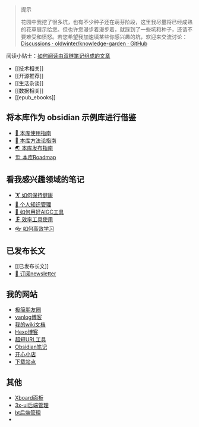>   
> 提示
> 
> 花园中我挖了很多坑，也有不少种子还在萌芽阶段，这里我尽量将已经成熟的花草展示给您。但也许您漫步着漫步着，就踩到了一些坑和种子，还请不要难受和愤怒。若您希望我加速填某些你感兴趣的坑，欢迎来交流讨论：[Discussions · oldwinter/knowledge-garden · GitHub](https://github.com/oldwinter/knowledge-garden/discussions)

阅读小贴士：[如何阅读由双链笔记组成的文章](https://garden.oldwinter.top/%F0%9F%A7%B0-%E6%9C%AC%E5%BA%93%E6%8C%87%E5%8D%97/Tutorials/%E5%A6%82%E4%BD%95%E9%98%85%E8%AF%BB%E7%94%B1%E5%8F%8C%E9%93%BE%E7%AC%94%E8%AE%B0%E7%BB%84%E6%88%90%E7%9A%84%E6%96%87%E7%AB%A0)

- [[技术相关]]
- [[开源推荐]]
- [[生活杂谈]]
- [[数据相关]]
- [[epub_ebooks]]

  

## 将本库作为 obsidian 示例库进行借鉴[](https://garden.oldwinter.top/%F0%9F%8D%80-%E8%8A%B1%E5%9B%AD%E5%AF%BC%E8%A7%88/%F0%9F%8D%80-%E8%8A%B1%E5%9B%AD%E5%AF%BC%E8%A7%88#%E5%B0%86%E6%9C%AC%E5%BA%93%E4%BD%9C%E4%B8%BA-obsidian-%E7%A4%BA%E4%BE%8B%E5%BA%93%E8%BF%9B%E8%A1%8C%E5%80%9F%E9%89%B4)

- [🧰 本库使用指南](https://garden.oldwinter.top/%F0%9F%A7%B0-%E6%9C%AC%E5%BA%93%E6%8C%87%E5%8D%97/%F0%9F%A7%B0-%E6%9C%AC%E5%BA%93%E4%BD%BF%E7%94%A8%E6%8C%87%E5%8D%97)
- [🍫 本库方法论指南](https://garden.oldwinter.top/%F0%9F%A7%B0-%E6%9C%AC%E5%BA%93%E6%8C%87%E5%8D%97/%F0%9F%8D%AB-%E6%9C%AC%E5%BA%93%E6%96%B9%E6%B3%95%E8%AE%BA%E6%8C%87%E5%8D%97)
- [🌏 本库发布指南](https://garden.oldwinter.top/%F0%9F%A7%B0-%E6%9C%AC%E5%BA%93%E6%8C%87%E5%8D%97/%F0%9F%8C%8F-%E6%9C%AC%E5%BA%93%E5%8F%91%E5%B8%83%E6%8C%87%E5%8D%97)
- [🏗 本库Roadmap](https://garden.oldwinter.top/%F0%9F%A7%B0-%E6%9C%AC%E5%BA%93%E6%8C%87%E5%8D%97/%F0%9F%8F%97-%E6%9C%AC%E5%BA%93Roadmap)
 
## 看我感兴趣领域的笔记[](https://garden.oldwinter.top/%F0%9F%8D%80-%E8%8A%B1%E5%9B%AD%E5%AF%BC%E8%A7%88/%F0%9F%8D%80-%E8%8A%B1%E5%9B%AD%E5%AF%BC%E8%A7%88#%E7%9C%8B%E6%88%91%E6%84%9F%E5%85%B4%E8%B6%A3%E9%A2%86%E5%9F%9F%E7%9A%84%E7%AC%94%E8%AE%B0)

- [🏋 如何保持健康](https://garden.oldwinter.top/%F0%9F%8D%80-%E8%8A%B1%E5%9B%AD%E5%AF%BC%E8%A7%88/%F0%9F%8F%8B-%E5%A6%82%E4%BD%95%E4%BF%9D%E6%8C%81%E5%81%A5%E5%BA%B7)
- [🧀 个人知识管理](https://garden.oldwinter.top/%F0%9F%8D%80-%E8%8A%B1%E5%9B%AD%E5%AF%BC%E8%A7%88/%F0%9F%A7%80-%E4%B8%AA%E4%BA%BA%E7%9F%A5%E8%AF%86%E7%AE%A1%E7%90%86)
- [🤖 如何用好AIGC工具](https://garden.oldwinter.top/%F0%9F%8D%80-%E8%8A%B1%E5%9B%AD%E5%AF%BC%E8%A7%88/%F0%9F%A4%96-%E5%A6%82%E4%BD%95%E7%94%A8%E5%A5%BDAIGC%E5%B7%A5%E5%85%B7)
- [🗜 效率工具使用](https://garden.oldwinter.top/%F0%9F%8D%80-%E8%8A%B1%E5%9B%AD%E5%AF%BC%E8%A7%88/%F0%9F%97%9C-%E6%95%88%E7%8E%87%E5%B7%A5%E5%85%B7%E4%BD%BF%E7%94%A8)
- [👓 如何高效学习](https://garden.oldwinter.top/%F0%9F%8D%80-%E8%8A%B1%E5%9B%AD%E5%AF%BC%E8%A7%88/%F0%9F%91%93-%E5%A6%82%E4%BD%95%E9%AB%98%E6%95%88%E5%AD%A6%E4%B9%A0)
    


## 已发布长文[](https://garden.oldwinter.top/%F0%9F%8D%80-%E8%8A%B1%E5%9B%AD%E5%AF%BC%E8%A7%88/%F0%9F%8D%80-%E8%8A%B1%E5%9B%AD%E5%AF%BC%E8%A7%88#%E5%B7%B2%E5%8F%91%E5%B8%83%E9%95%BF%E6%96%87)

- [[已发布长文]]
- [📩 订阅newsletter](https://garden.oldwinter.top/%F0%9F%8D%80-%E8%8A%B1%E5%9B%AD%E5%AF%BC%E8%A7%88/%E5%85%B6%E4%BB%96/%F0%9F%93%A9-%E8%AE%A2%E9%98%85newsletter)


## 我的网站[](https://garden.oldwinter.top/%F0%9F%8D%80-%E8%8A%B1%E5%9B%AD%E5%AF%BC%E8%A7%88/%F0%9F%8D%80-%E8%8A%B1%E5%9B%AD%E5%AF%BC%E8%A7%88#%E6%88%91%E7%9A%84%E7%BD%91%E7%AB%99)

- [极简朋友圈](https://mog.iftballs.com)
- [vanlog博客](https://vlogs.iftballs.com)
- [我的wiki文档](https://wiki.iftballs.com)
- [Hexo博客](https://hexo.iftballs.com)
- [超短URL工具](https://s.iftballs.com/)
- [Obsidian笔记](https://quartz.iftballs.com/)
- [开心小店](https://shop.iftballs.com/)
- [下载站点](https://dwload.iftballs.com/)




## 其他[](https://garden.oldwinter.top/%F0%9F%8D%80-%E8%8A%B1%E5%9B%AD%E5%AF%BC%E8%A7%88/%F0%9F%8D%80-%E8%8A%B1%E5%9B%AD%E5%AF%BC%E8%A7%88#%E5%85%B6%E4%BB%96)

- [Xboard面板](https://xbd.iftballs.com/)
- [3x-ui后端管理](https://xui.iftballs.com/x-ui/)
- [bt后端管理](https://bt.iftballs.com/)
- 